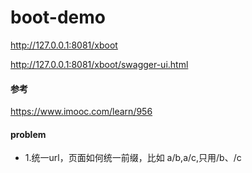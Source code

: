 # boot-demo

http://127.0.0.1:8081/xboot

http://127.0.0.1:8081/xboot/swagger-ui.html

#### 参考
https://www.imooc.com/learn/956

#### problem
+ 1.统一url，页面如何统一前缀，比如 a/b,a/c,只用/b、/c